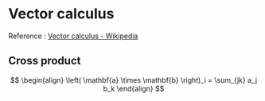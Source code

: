 # Vector calculus

Reference : [Vector calculus - Wikipedia](https://en.wikipedia.org/wiki/Vector_calculus)

## Cross product

$$
\begin{align}
\left( \mathbf{a} \times \mathbf{b} \right)_i =
\sum_{jk} a_j b_k
\end{align} 
$$
